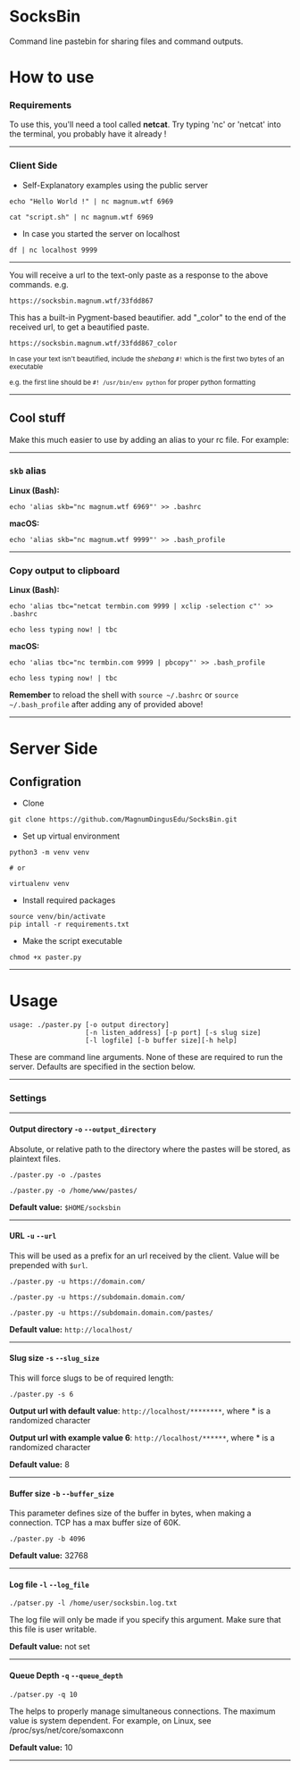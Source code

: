 SocksBin
=====

Command line pastebin for sharing files and command outputs.

# How to use

### Requirements
To use this, you'll need a tool called **netcat**. Try typing 'nc' or 'netcat' into the terminal, you probably have it already !

_________
### Client Side

* Self-Explanatory examples using the public server


```
echo "Hello World !" | nc magnum.wtf 6969
```

```
cat "script.sh" | nc magnum.wtf 6969
```

* In case you started the server on localhost


```
df | nc localhost 9999
```

____

You will receive a url to the text-only paste as a response to the above commands. e.g.

```
https://socksbin.magnum.wtf/33fdd867
```

This has a built-in Pygment-based beautifier. add "_color" to the end of the received url, to get a beautified paste.

```
https://socksbin.magnum.wtf/33fdd867_color
```

<sup>In case your text isn't beautified, include the *shebang* `#!` which is the first two bytes of an executable</sup>

<sup> e.g. the first line should be `#! /usr/bin/env python` for proper python formatting</sup>

-------------------------------------------------------------------------------

## Cool stuff

Make this much easier to use by adding an alias to your rc file. For example:

-------------------------------------------------------------------------------

### `skb` alias

__Linux (Bash):__

```
echo 'alias skb="nc magnum.wtf 6969"' >> .bashrc
```


__macOS:__

```
echo 'alias skb="nc magnum.wtf 9999"' >> .bash_profile
```

-------------------------------------------------------------------------------

### Copy output to clipboard

__Linux (Bash):__
```
echo 'alias tbc="netcat termbin.com 9999 | xclip -selection c"' >> .bashrc
```

```
echo less typing now! | tbc
```

__macOS:__

```
echo 'alias tbc="nc termbin.com 9999 | pbcopy"' >> .bash_profile
```

```
echo less typing now! | tbc
```

__Remember__ to reload the shell with `source ~/.bashrc` or `source ~/.bash_profile` after adding any of provided above!

-------------------------------------------------------------------------------


# Server Side 

## Configration

* Clone

```
git clone https://github.com/MagnumDingusEdu/SocksBin.git
```

* Set up virtual environment

```
python3 -m venv venv

# or 

virtualenv venv
```

* Install required packages

```
source venv/bin/activate
pip intall -r requirements.txt
```

* Make the script executable

```
chmod +x paster.py
```

_____________________________________________

# Usage

```
usage: ./paster.py [-o output directory]
                   [-n listen_address] [-p port] [-s slug size]
                   [-l logfile] [-b buffer size][-h help]
```

These are command line arguments. None of these are required to run the server. Defaults are specified in the section below.

_____________________________________________


### Settings

-------------------------------------------------------------------------------

#### Output directory `-o` `--output_directory`

Absolute, or relative path to the directory where the pastes will be stored, as plaintext files.

```
./paster.py -o ./pastes
```

```
./paster.py -o /home/www/pastes/
```

__Default value:__ `$HOME/socksbin`

-------------------------------------------------------------------------------

#### URL `-u` `--url`

This will be used as a prefix for an url received by the client.
Value will be prepended with `$url`.

```
./paster.py -u https://domain.com/
```

```
./paster.py -u https://subdomain.domain.com/
```

```
./paster.py -u https://subdomain.domain.com/pastes/
```

__Default value:__ `http://localhost/`

-------------------------------------------------------------------------------

#### Slug size `-s` `--slug_size`

This will force slugs to be of required length:

```
./paster.py -s 6
```

__Output url with default value__: `http://localhost/********`,
where * is a randomized character

__Output url with example value 6__: `http://localhost/******`,
where * is a randomized character

__Default value:__ 8


-------------------------------------------------------------------------------

#### Buffer size `-b` `--buffer_size`

This parameter defines size of the buffer in bytes, when making a connection.
TCP has a max buffer size of 60K.
```
./paster.py -b 4096
```

__Default value:__ 32768

-------------------------------------------------------------------------------

#### Log file `-l` `--log_file`

```
./patser.py -l /home/user/socksbin.log.txt
```

The log file will only be made if you specify this argument. Make sure that this file is user writable.

__Default value:__ not set


-------------------------------------------------------------------------------

#### Queue Depth `-q` `--queue_depth`

```
./patser.py -q 10
```

The helps to properly manage simultaneous connections. The maximum value is system dependent. For example, on Linux, see /proc/sys/net/core/somaxconn

__Default value:__ 10

------------------------------------------------------------------------------





